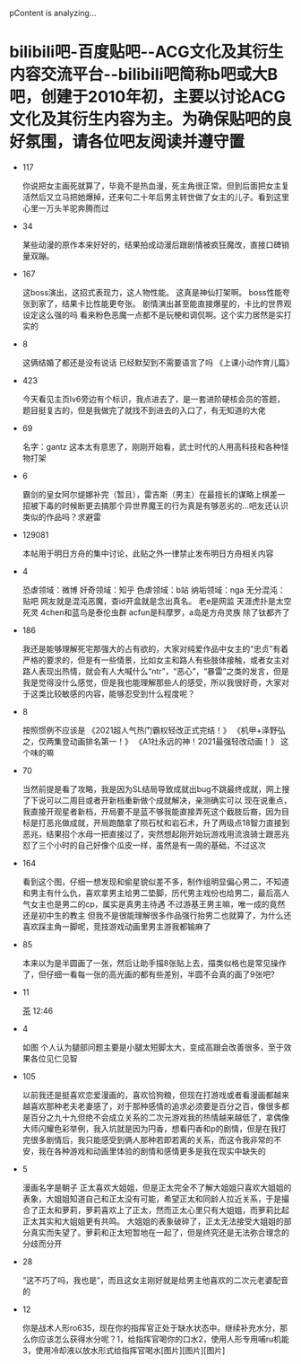 pContent is analyzing...

bilibili吧-百度贴吧--ACG文化及其衍生内容交流平台--bilibili吧简称b吧或大B吧，创建于2010年初，主要以讨论ACG文化及其衍生内容为主。为确保贴吧的良好氛围，请各位吧友阅读并遵守置
======================================================================================================

*   117
    
    你说把女主画死就算了，毕竟不是热血漫，死主角很正常。但到后面把女主复活然后又立马把她爆掉，还来句二十年后男主转世做了女主的儿子。看到这里心里一万头羊驼奔腾而过
    

*   34
    
    某些动漫的原作本来好好的，结果拍成动漫后跟剧情被疯狂魔改，直接口碑销量双蹦。
    
*   167
    
    这boss演出，这招式表现力，这人物性能。 这真是神仙打架啊。 boss性能夸张到家了，结果卡比性能更夸张。 剧情演出甚至能直接爆星的，卡比的世界观设定这么强的吗 看来粉色恶魔一点都不是玩梗和调侃啊。这个实力居然是实打实的
    
*   8
    
    这俩结婚了都还是没有说话 已经默契到不需要语言了吗 《上课小动作育儿篇》
    
*   423
    
    今天看见主页lv6旁边有个标识，我点进去了，是一套进阶硬核会员的答题，题目挺复古的，但是我做完了就找不到进去的入口了，有无知道的大佬
    

*   69
    
    名字：gantz 这本太有意思了，刚刚开始看，武士时代的人用高科技和各种怪物打架
    

*   6
    
    霸剑的皇女阿尔缇娜补完（暂且），雷吉斯（男主）在最擅长的谋略上棋差一招被下毒的时候断更去搞那个异世界魔王的行为真是有够恶劣的…吧友还认识类似的作品吗？求避雷
    

*   129081
    
    本帖用于明日方舟的集中讨论，此贴之外一律禁止发布明日方舟相关内容
    

*   4
    
    恐虐领域：微博 奸奇领域：知乎 色虐领域：b站 纳垢领域：nga 无分混沌：贴吧 网友就是混沌恶魔，查id开盒就是念出真名。 老e是网监 天涯虎扑是太空死灵 4chen和蓝鸟是泰伦虫群 acfun是科摩罗，a岛是方舟灵族 除了钛都齐了
    

*   186
    
    我还是能够理解死宅那强大的占有欲的，大家对纯爱作品中女主的“忠贞”有着严格的要求的，但是有一些情景，比如女主和路人有些肢体接触，或者女主对路人表现出热情，就会有人大喊什么“ntr”，“恶心”，“暴雷”之类的发言，但是我是觉得没什么感觉，但是我也能理解那些人的感受，所以我很好奇，大家对于这类比较敏感的内容，能够忍受到什么程度呢？
    

*   8
    
    按照惯例不应该是 《2021超人气热门霸权轻改正式完结！》 《机甲+泽野弘之，仅两集登动画排名第一！》 《A1社永远的神！2021最强轻改动画！》 这个味的嘛
    
*   70
    
    当然前提是看了攻略，我是因为SL结局导致成就出bug不跳最终成就，网上搜了下说可以二周目或者开新档重新做个成就解决，亲测确实可以 现在说重点，我直接开观星者新档，开局要不是蓝不够我能直接弄死这个截肢后裔，因为目标是打恶兆做成就，开局跑酷拿了陨石杖和岩石术，升了两级点18智力直接到恶兆，结果招个水母一把直接过了，突然想起刚开始玩游戏用流浪骑士跟恶兆怼了三个小时的自己好像个瓜皮一样，虽然是有一周的基础，不过这次
    
*   164
    
    看到这个图，仔细一想发现和偷星貌似差不多，制作组明显偏心男二，不知道和男主有什么仇，喜欢拿男主给男二垫脚，历代男主戏份也给男二，最后高人气女主也是男二的cp，属实是真男主待遇 不过游基王男主嘛，唯一成的竟然还是初中生的教主 但我不是很能理解很多作品强行抬男二也就算了，为什么还喜欢踩主角一脚呢，竞技游戏动画里男主游我都输麻了
    

*   85
    
    本来以为是半圆画了一张，然后让助手描8张贴上去，描类似格也是常见操作了，但仔细一看每一张的高光画的都有些差别，半圆不会真的画了9张吧?
    
*   11
    
    [茶](/home/main/?id=tb.1.9937e856.oBCpesQ-j7KKdSxw4tkJAw&fr=frs) 12:46
    

*   4
    
    如图 个人认为腿部问题主要是小腿太短脚太大，变成高跟会改善很多，至于效果各位见仁见智
    

*   105
    
    以前我还是挺喜欢恋爱漫画的，喜欢恰狗粮，但现在打游戏或者看漫画都越来越喜欢那种老夫老妻感了，对于那种感情的追求必须要是百分之百，像很多都是百分之九十九但绝不会成立关系的二次元游戏我的热情越来越低了，拿偶像大师闪耀色彩举例，我入坑就是因为円香，想看円香和p的剧情，但是在我打完很多剧情后，我只能感受到俩人那种若即若离的关系，而这令我非常的不安，我在各种游戏和动画里体验的剧情和感情更多是我在现实中缺失的
    

*   5
    
    漫画名字是朝子 正太喜欢大姐姐，但是正太完全不了解大姐姐只喜欢大姐姐的表象，大姐姐知道自己和正太没有可能，希望正太和同龄人拉近关系，于是撮合了正太和萝莉，萝莉喜欢上了正太，然而正太心里只有大姐姐，而萝莉比起正太其实和大姐姐更有共鸣。 大姐姐的表象破碎了，正太无法接受大姐姐的部分真实而失望了。萝莉和正太短暂地在一起了，但是终究还是无法弥合理念的分歧而分开
    
*   28
    
    “这不巧了吗，我也是”，而且这女主刚好就是给男主他喜欢的二次元老婆配音的
    

*   12
    
    你是战术人形ro635，现在你的指挥官正处于缺水状态中。继续补充水分，那么你应该怎么获得水分呢？1，给指挥官喝你的口水2，使用人形专用哺ru机能3，使用冷却液以放水形式给指挥官喝水\[图片\]\[图片\]\[图片\]